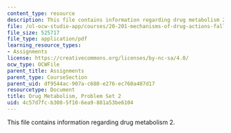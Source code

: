 ```yaml
---
content_type: resource
description: This file contains information regarding drug metabolism 2.
file: /ol-ocw-studio-app/courses/20-201-mechanisms-of-drug-actions-fall-2013/4c57d7fcb3085f106ea9881a53be6104_MIT20_201F13_DrgMetbolsm_2.pdf
file_size: 525717
file_type: application/pdf
learning_resource_types:
- Assignments
license: https://creativecommons.org/licenses/by-nc-sa/4.0/
ocw_type: OCWFile
parent_title: Assignments
parent_type: CourseSection
parent_uid: df9544ac-907a-c680-e276-ec760a407d17
resourcetype: Document
title: Drug Metabolism, Problem Set 2
uid: 4c57d7fc-b308-5f10-6ea9-881a53be6104
---
```

This file contains information regarding drug metabolism 2.